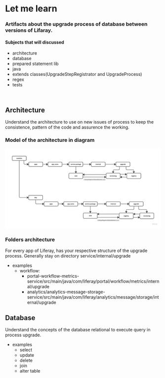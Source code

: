 # Let me learn

### Artifacts about the upgrade process of database between versions of Lifaray.

#### Subjects that will discussed

- architecture
- database
- prepared statement lib
- java
- extends classes(UpgradeStepRegistrator and UpgradeProcess)
- regex
- tests

<br />
<h2>Architecture</h2>
<p>Understand the architecture to use on new issues of process to keep the consistence, pattern of the code and assurence the working.</p>

<h3>Model of the architecture in diagram</h3>
<img src="artifacts/architecture.jpg" alt="architecture-diagram" />

<h3>Folders architecture</h3>
<p>For every app of Liferay, has your respective structure of the upgrade process. Generally stay on directory service/internal/upgrade</p>

- examples
  - workflow: 
    - portal-workflow-metrics-service/src/main/java/com/liferay/portal/workflow/metrics/internal/upgrade
    - analytics/analytics-message-storage-service/src/main/java/com/liferay/analytics/message/storage/internal/upgrade    


<h2>Database</h2>
<p>Understand the concepts of the database relational to execute query in process upgrade.</p>

- examples
  - select
  - update
  - delete
  - join
  - alter table   
